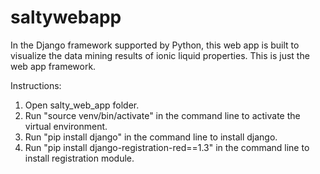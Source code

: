 # saltywebapp

In the Django framework supported by Python, this web app is built to visualize the data mining results of ionic liquid properties.
This is just the web app framework.

Instructions: 
1. Open salty_web_app folder.
2. Run "source venv/bin/activate" in the command line to activate the virtual environment. 
3. Run "pip install django" in the command line to install django.
4. Run "pip install django-registration-red==1.3" in the command line to install registration module. 
